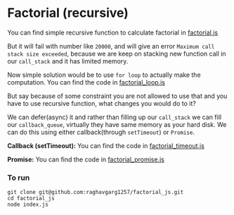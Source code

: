 # Factorial (recursive)

You can find simple recursive function to calculate factorial in [factorial.js](https://github.com/raghavgarg1257/factorial_js/blob/master/factorial.js)

But it will fail with number like `20000`, and will give an error `Maximum call stack size exceeded`, because we are keep on stacking new function call in our `call_stack` and it has limited memory.

Now simple solution would be to use `for loop` to actually make the computation. You can find the code in [factorial_loop.js](https://github.com/raghavgarg1257/factorial_js/blob/master/factorial_loop.js)

But say because of some constraint you are not allowed to use that and you have to use recursive function, what changes you would do to it?

We can defer(async) it and rather than filling up our `call_stack` we can fill our `callback_queue`, virtually they have same memory as your hard disk. We can do this using either callback(through `setTimeout`) or `Promise`.

**Callback (setTimeout):** You can find the code in [factorial_timeout.js](https://github.com/raghavgarg1257/factorial_js/blob/master/factorial_timeout.js)

**Promise:** You can find the code in [factorial_promise.js](https://github.com/raghavgarg1257/factorial_js/blob/master/factorial_promise.js)


### To run
```
git clone git@github.com:raghavgarg1257/factorial_js.git
cd factorial_js
node index.js
```
